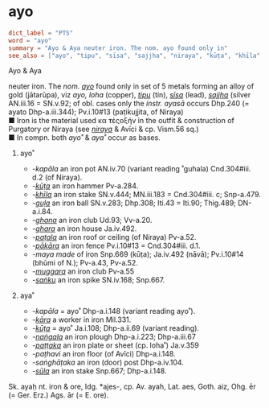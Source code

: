 # ayo

``` toml
dict_label = "PTS"
word = "ayo"
summary = "Ayo & Aya neuter iron. The nom. ayo found only in"
see_also = ["ayo", "tipu", "sīsa", "sajjha", "niraya", "kūṭa", "khīla", "guḷa", "ghana", "ghara", "paṭala", "pākāra", "muggara", "saṅku", "kāra", "kūṭa", "naṅgala", "paṭṭaka", "sūla"]
```

Ayo & Aya

neuter iron. The *nom.* *[ayo](ayo.md)* found only in set of 5 metals forming an alloy of gold (jātarūpa), viz *ayo, loha* (copper), *[tipu](tipu.md)* (tin), *[sīsa](sīsa.md)* (lead), *[sajjha](sajjha.md)* (silver AN.iii.16 = SN.v.92; of obl. cases only the *instr.* *ayasā* occurs Dhp.240 (= ayato Dhp\-a.iii.344); Pv.i.10#13 (paṭikujjita, of Niraya)  
■ Iron is the material used κα ̓τἐςοξήν in the outfit & construction of Purgatory or Niraya (see *[niraya](niraya.md)* & Avīci & cp. Vism.56 sq.)  
■ In compn. both *ayo˚* & *aya˚* occur as bases.

1. ayo˚
   * *\-kapāla* an iron pot AN.iv.70 (variant reading ˚guhala) Cnd.304#iii. d.2 (of Niraya).
   * *\-[kūṭa](kūṭa.md)* an iron hammer Pv\-a.284.
   * *\-[khīla](khīla.md)* an iron stake SN.v.444; MN.iii.183 = Cnd.304#iii. c; Snp\-a.479.
   * *\-[guḷa](guḷa.md)* an iron ball SN.v.283; Dhp.308; Iti.43 = Iti.90; Thig.489; DN\-a.i.84.
   * *\-[ghana](ghana.md)* an iron club Ud.93; Vv\-a.20.
   * *\-[ghara](ghara.md)* an iron house Ja.iv.492.
   * *\-[paṭala](paṭala.md)* an iron roof or ceiling (of Niraya) Pv\-a.52.
   * *\-[pākāra](pākāra.md)* an iron fence Pv.i.10#13 = Cnd.304#iii. d.1.
   * *\-maya made* of iron Snp.669 (kūṭa); Ja.iv.492 (nāvā); Pv.i.10#14 (bhūmi of N.); Pv\-a.43, Pv\-a.52.
   * *\-[muggara](muggara.md)* an iron club Pv\-a.55
   * *\-[saṅku](saṅku.md)* an iron spike SN.iv.168; Snp.667.

2. aya˚
   * *\-kapāla* = ayo˚ Dhp\-a.i.148 (variant reading ayo˚).
   * *\-[kāra](kāra.md)* a worker in iron Mil.331.
   * *\-[kūṭa](kūṭa.md)* = ayo˚ Ja.i.108; Dhp\-a.ii.69 (variant reading).
   * *\-[naṅgala](naṅgala.md)* an iron plough Dhp\-a.i.223; Dhp\-a.iii.67
   * *\-[paṭṭaka](paṭṭaka.md)* an iron plate or sheet (cp. loha˚) Ja.v.359
   * *\-paṭhavi* an iron floor (of Avīci) Dhp\-a.i.148.
   * *\-saṅghāṭaka* an iron (door) post Dhp\-a.iv.104.
   * *\-[sūla](sūla.md)* an iron stake Snp.667; Dhp\-a.i.148.

Sk. ayaḥ nt. iron & ore, Idg. \*ajes\-, cp. Av. ayah, Lat. aes, Goth. aiz, Ohg. ēr (= Ger. Erz.) Ags. ār (= E. ore).

